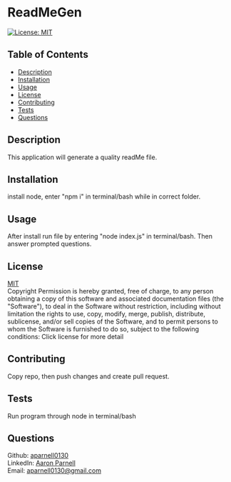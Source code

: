 # ReadMeGen

  [![License: MIT](https://img.shields.io/badge/License-MIT-yellow.svg)](https://opensource.org/licenses/MIT)
  ## Table of Contents
  - [Description](#Description)
  - [Installation](#Installation)
  - [Usage](#Usage)
  - [License](#License)
  - [Contributing](#Contributing)
  - [Tests](#Tests)
  - [Questions](#Questions)

  ## Description
  This application will generate a quality readMe file.

  ## Installation
  install node, enter "npm i" in terminal/bash while in correct folder.

  ## Usage
  After install run file by entering "node index.js" in terminal/bash. Then answer prompted questions.

  ## License
  [MIT](https://opensource.org/licenses/mit)  
  Copyright <YEAR> <COPYRIGHT HOLDER> Permission is hereby granted, free of charge, to any person obtaining a copy of this software and associated documentation files (the "Software"), to deal in the Software without restriction, including without limitation the rights to use, copy, modify, merge, publish, distribute, sublicense, and/or sell copies of the Software, and to permit persons to whom the Software is furnished to do so, subject to the following conditions: Click license for more detail

  ## Contributing
  Copy repo, then push changes and create pull request. 

  ## Tests
  Run program through node in terminal/bash

  ## Questions
  Github: [aparnell0130](https://github.com/aparnell0130)  
  LinkedIn: [Aaron Parnell](https://www.linkedin.com/in/aaron-parnell-1ab4661b3/)  
  Email: aparnell0130@gmail.com

